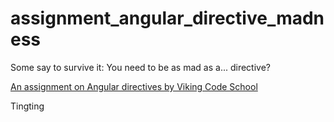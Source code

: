 # assignment_angular_directive_madness
Some say to survive it: You need to be as mad as a... directive?


[An assignment on Angular directives by Viking Code School](http://www.vikingcodeschool.com/)

Tingting